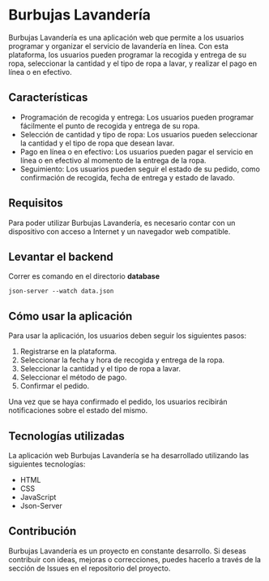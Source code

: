 # Burbujas Lavandería
Burbujas Lavandería es una aplicación web que permite a los usuarios programar y organizar el servicio de lavandería en línea. Con esta plataforma, los usuarios pueden programar la recogida y entrega de su ropa, seleccionar la cantidad y el tipo de ropa a lavar, y realizar el pago en línea o en efectivo.

## Características
* Programación de recogida y entrega: Los usuarios pueden programar fácilmente el punto de recogida y entrega de su ropa.
* Selección de cantidad y tipo de ropa: Los usuarios pueden seleccionar la cantidad y el tipo de ropa que desean lavar.
* Pago en línea o en efectivo: Los usuarios pueden pagar el servicio en línea o en efectivo al momento de la entrega de la ropa.
* Seguimiento: Los usuarios pueden seguir el estado de su pedido, como confirmación de recogida, fecha de entrega y estado de lavado.

## Requisitos
Para poder utilizar Burbujas Lavandería, es necesario contar con un dispositivo con acceso a Internet y un navegador web compatible.

## Levantar el backend
Correr es comando en el directorio **database**
```shell
json-server --watch data.json
```

## Cómo usar la aplicación
Para usar la aplicación, los usuarios deben seguir los siguientes pasos:

1. Registrarse en la plataforma.
2. Seleccionar la fecha y hora de recogida y entrega de la ropa.
3. Seleccionar la cantidad y el tipo de ropa a lavar.
4. Seleccionar el método de pago.
5. Confirmar el pedido.

Una vez que se haya confirmado el pedido, los usuarios recibirán notificaciones sobre el estado del mismo.

## Tecnologías utilizadas
La aplicación web Burbujas Lavandería se ha desarrollado utilizando las siguientes tecnologías:

* HTML
* CSS
* JavaScript
* Json-Server

## Contribución
Burbujas Lavandería es un proyecto en constante desarrollo. Si deseas contribuir con ideas, mejoras o correcciones, puedes hacerlo a través de la sección de Issues en el repositorio del proyecto.
